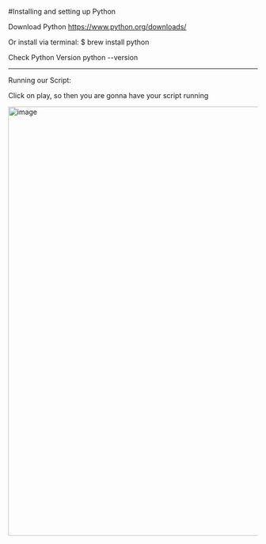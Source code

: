 #Installing and setting up Python

Download Python 
https://www.python.org/downloads/

Or install via terminal:
$ brew install python

Check Python Version
python --version


-----------------------------------------------------------------------------------------------------------------------------------------------------------

Running our Script: 

Click on play, so then you are gonna have your script running

<img width="867" alt="image" src="https://user-images.githubusercontent.com/13166434/217032796-d7e238be-bea4-4e93-8804-ffa0b3af7f03.png">
